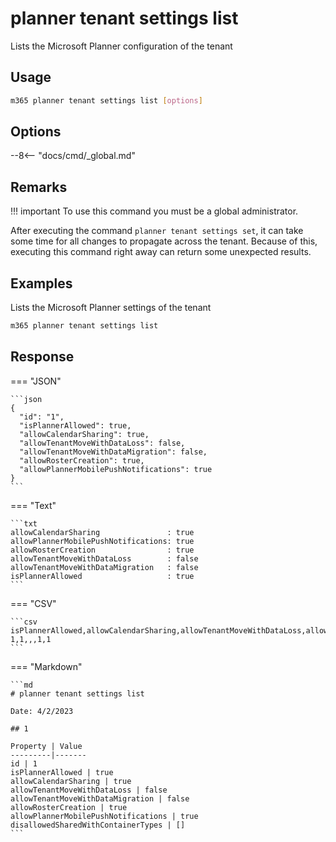 # planner tenant settings list

Lists the Microsoft Planner configuration of the tenant

## Usage

```sh
m365 planner tenant settings list [options]
```

## Options

--8<-- "docs/cmd/_global.md"

## Remarks

!!! important
    To use this command you must be a global administrator.

After executing the command `planner tenant settings set`, it can take some time for all changes to propagate across the tenant. Because of this, executing this command right away can return some unexpected results.

## Examples

Lists the Microsoft Planner settings of the tenant

```sh
m365 planner tenant settings list
```

## Response

=== "JSON"

    ```json
    {
      "id": "1",
      "isPlannerAllowed": true,
      "allowCalendarSharing": true,
      "allowTenantMoveWithDataLoss": false,
      "allowTenantMoveWithDataMigration": false,
      "allowRosterCreation": true,
      "allowPlannerMobilePushNotifications": true
    }
    ```

=== "Text"

    ```txt
    allowCalendarSharing               : true
    allowPlannerMobilePushNotifications: true
    allowRosterCreation                : true
    allowTenantMoveWithDataLoss        : false
    allowTenantMoveWithDataMigration   : false
    isPlannerAllowed                   : true
    ```

=== "CSV"

    ```csv
    isPlannerAllowed,allowCalendarSharing,allowTenantMoveWithDataLoss,allowTenantMoveWithDataMigration,allowRosterCreation,allowPlannerMobilePushNotifications
    1,1,,,1,1
    ```

=== "Markdown"

    ```md
    # planner tenant settings list

    Date: 4/2/2023

    ## 1

    Property | Value
    ---------|-------
    id | 1
    isPlannerAllowed | true
    allowCalendarSharing | true
    allowTenantMoveWithDataLoss | false
    allowTenantMoveWithDataMigration | false
    allowRosterCreation | true
    allowPlannerMobilePushNotifications | true
    disallowedSharedWithContainerTypes | []
    ```
